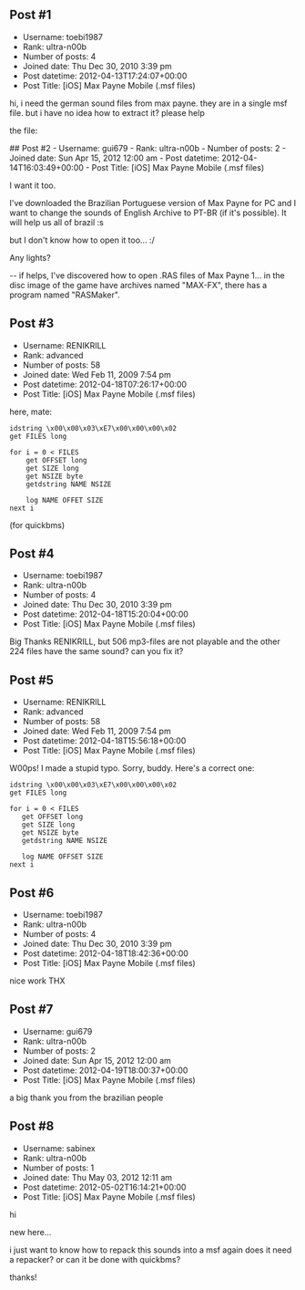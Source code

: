 ## Post #1
- Username: toebi1987
- Rank: ultra-n00b
- Number of posts: 4
- Joined date: Thu Dec 30, 2010 3:39 pm
- Post datetime: 2012-04-13T17:24:07+00:00
- Post Title: [iOS] Max Payne Mobile (.msf files)

hi, i need the german sound files from max payne.
they are in a single msf file. but i have no idea how to extract it?
please help  

the file:
<link removed due forum rules violation>
## Post #2
- Username: gui679
- Rank: ultra-n00b
- Number of posts: 2
- Joined date: Sun Apr 15, 2012 12:00 am
- Post datetime: 2012-04-14T16:03:49+00:00
- Post Title: [iOS] Max Payne Mobile (.msf files)

I want it too.

I've downloaded the Brazilian Portuguese version of Max Payne for PC and I want to change the sounds of English Archive to PT-BR (if it's possible).
It will help us all of brazil :s

but I don't know how to open it too... :/

Any lights?

--
if helps, I've discovered how to open .RAS files of Max Payne 1... in the disc image of the game have archives named "MAX-FX", there has a program named "RASMaker".
## Post #3
- Username: RENIKRILL
- Rank: advanced
- Number of posts: 58
- Joined date: Wed Feb 11, 2009 7:54 pm
- Post datetime: 2012-04-18T07:26:17+00:00
- Post Title: [iOS] Max Payne Mobile (.msf files)

here, mate:

```
idstring \x00\x00\x03\xE7\x00\x00\x00\x02
get FILES long

for i = 0 < FILES
	get OFFSET long
	get SIZE long
	get NSIZE byte
	getdstring NAME NSIZE
	
	log NAME OFFET SIZE
next i

```

(for quickbms)
## Post #4
- Username: toebi1987
- Rank: ultra-n00b
- Number of posts: 4
- Joined date: Thu Dec 30, 2010 3:39 pm
- Post datetime: 2012-04-18T15:20:04+00:00
- Post Title: [iOS] Max Payne Mobile (.msf files)

Big Thanks RENIKRILL, 
but 506 mp3-files are not playable and the other 224 files have the same sound?
can you fix it?
## Post #5
- Username: RENIKRILL
- Rank: advanced
- Number of posts: 58
- Joined date: Wed Feb 11, 2009 7:54 pm
- Post datetime: 2012-04-18T15:56:18+00:00
- Post Title: [iOS] Max Payne Mobile (.msf files)

W00ps! I made a stupid typo. Sorry, buddy.
Here's a correct one:

```
idstring \x00\x00\x03\xE7\x00\x00\x00\x02
get FILES long

for i = 0 < FILES
   get OFFSET long
   get SIZE long
   get NSIZE byte
   getdstring NAME NSIZE
   
   log NAME OFFSET SIZE
next i
```
## Post #6
- Username: toebi1987
- Rank: ultra-n00b
- Number of posts: 4
- Joined date: Thu Dec 30, 2010 3:39 pm
- Post datetime: 2012-04-18T18:42:36+00:00
- Post Title: [iOS] Max Payne Mobile (.msf files)

nice work
THX
## Post #7
- Username: gui679
- Rank: ultra-n00b
- Number of posts: 2
- Joined date: Sun Apr 15, 2012 12:00 am
- Post datetime: 2012-04-19T18:00:37+00:00
- Post Title: [iOS] Max Payne Mobile (.msf files)

a big thank you from the brazilian people
## Post #8
- Username: sabinex
- Rank: ultra-n00b
- Number of posts: 1
- Joined date: Thu May 03, 2012 12:11 am
- Post datetime: 2012-05-02T16:14:21+00:00
- Post Title: [iOS] Max Payne Mobile (.msf files)

hi

new here...

i just want to know how to repack this sounds into a msf again
does it need a repacker? or can it be done with quickbms?

thanks!
